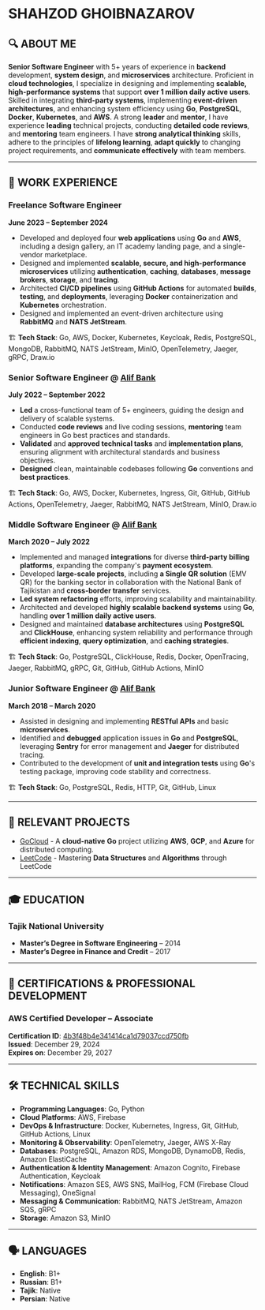 # SHAHZOD GHOIBNAZAROV

## 🔍 ABOUT ME

**Senior Software Engineer** with 5+ years of experience in **backend** development, **system design**, and **microservices** architecture. Proficient in **cloud technologies**, I specialize in designing and implementing **scalable, high-performance systems** that support **over 1 million daily active users**. Skilled in integrating **third-party systems**, implementing **event-driven architectures**, and enhancing system efficiency using **Go**, **PostgreSQL**, **Docker**, **Kubernetes**, and **AWS**. A strong **leader** and **mentor**, I have experience **leading** technical projects, conducting **detailed code reviews**, and **mentoring** team engineers. I have **strong analytical thinking** skills, adhere to the principles of **lifelong learning**, **adapt quickly** to changing project requirements, and **communicate effectively** with team members.

---

## 💼 WORK EXPERIENCE

### Freelance Software Engineer  
**June 2023 – September 2024**  

- Developed and deployed four **web applications** using **Go** and **AWS**, including a design gallery, an IT academy landing page, and a single-vendor marketplace.  
- Designed and implemented **scalable, secure, and high-performance microservices** utilizing **authentication**, **caching**, **databases**, **message brokers**, **storage**, and **tracing**.  
- Architected **CI/CD pipelines** using **GitHub Actions** for automated **builds**, **testing**, and **deployments**, leveraging **Docker** containerization and **Kubernetes** orchestration.  
- Designed and implemented an event-driven architecture using **RabbitMQ** and **NATS JetStream**.  

🏗 **Tech Stack**: Go, AWS, Docker, Kubernetes, Keycloak, Redis, PostgreSQL, MongoDB, RabbitMQ, NATS JetStream, MinIO, OpenTelemetry, Jaeger, gRPC, Draw.io  

### Senior Software Engineer @ [Alif Bank](https://alif.tj/en)  
**July 2022 – September 2022**  

- **Led** a cross-functional team of 5+ engineers, guiding the design and delivery of scalable systems.  
- Conducted **code reviews** and live coding sessions, **mentoring** team engineers in Go best practices and standards.  
- **Validated** and **approved technical tasks** and **implementation plans**, ensuring alignment with architectural standards and business objectives.  
- **Designed** clean, maintainable codebases following **Go** conventions and **best practices**.  

🏗 **Tech Stack**: Go, AWS, Docker, Kubernetes, Ingress, Git, GitHub, GitHub Actions, OpenTelemetry, Jaeger, RabbitMQ, NATS JetStream, MinIO, Draw.io  

### Middle Software Engineer @ [Alif Bank](https://alif.tj/en)  
**March 2020 – July 2022**  

- Implemented and managed **integrations** for diverse **third-party billing platforms**, expanding the company's **payment ecosystem**.  
- Developed **large-scale projects**, including **a Single QR solution** (EMV QR) for the banking sector in collaboration with the National Bank of Tajikistan and **cross-border transfer** services.  
- **Led system refactoring** efforts, improving scalability and maintainability.  
- Architected and developed **highly scalable backend systems** using **Go**, handling **over 1 million daily active users**.  
- Designed and maintained **database architectures** using **PostgreSQL** and **ClickHouse**, enhancing system reliability and performance through **efficient indexing**, **query optimization**, and **caching strategies**.  

🏗 **Tech Stack**: Go, PostgreSQL, ClickHouse, Redis, Docker, OpenTracing, Jaeger, RabbitMQ, gRPC, Git, GitHub, GitHub Actions, MinIO  

### Junior Software Engineer @ [Alif Bank](https://alif.tj/en)  
**March 2018 – March 2020**  

- Assisted in designing and implementing **RESTful APIs** and basic **microservices**.  
- Identified and **debugged** application issues in **Go** and **PostgreSQL**, leveraging **Sentry** for error management and **Jaeger** for distributed tracing.  
- Contributed to the development of **unit and integration tests** using **Go**'s testing package, improving code stability and correctness.  

🏗 **Tech Stack**: Go, PostgreSQL, Redis, HTTP, Git, GitHub, Linux  

---

## 🚀 RELEVANT PROJECTS

- [GoCloud](https://github.com/shahzodshafizod/gocloud) - A **cloud-native** **Go** project utilizing **AWS**, **GCP**, and **Azure** for distributed computing.
- [LeetCode](https://github.com/shahzodshafizod/leetcode) - Mastering **Data Structures** and **Algorithms** through LeetCode

---

## 🎓 EDUCATION

### Tajik National University  

- **Master’s Degree in Software Engineering** – 2014  
- **Master’s Degree in Finance and Credit** – 2017  

---

## 🏅 CERTIFICATIONS & PROFESSIONAL DEVELOPMENT

### AWS Certified Developer – Associate  
**Certification ID**: [4b3f48b4e341414ca1d79037ccd750fb](https://aws.amazon.com/verification)  
**Issued**: December 29, 2024  
**Expires on**: December 29, 2027  

---

## 🛠️ TECHNICAL SKILLS

- **Programming Languages**: Go, Python  
- **Cloud Platforms**: AWS, Firebase  
- **DevOps & Infrastructure**: Docker, Kubernetes, Ingress, Git, GitHub, GitHub Actions, Linux  
- **Monitoring & Observability**: OpenTelemetry, Jaeger, AWS X-Ray  
- **Databases**: PostgreSQL, Amazon RDS, MongoDB, DynamoDB, Redis, Amazon ElastiCache  
- **Authentication & Identity Management**: Amazon Cognito, Firebase Authentication, Keycloak  
- **Notifications**: Amazon SES, AWS SNS, MailHog, FCM (Firebase Cloud Messaging), OneSignal  
- **Messaging & Communication**: RabbitMQ, NATS JetStream, Amazon SQS, gRPC  
- **Storage**: Amazon S3, MinIO  

---

## 🗣️ LANGUAGES

- **English**: B1+  
- **Russian**: B1+  
- **Tajik**: Native  
- **Persian**: Native  
